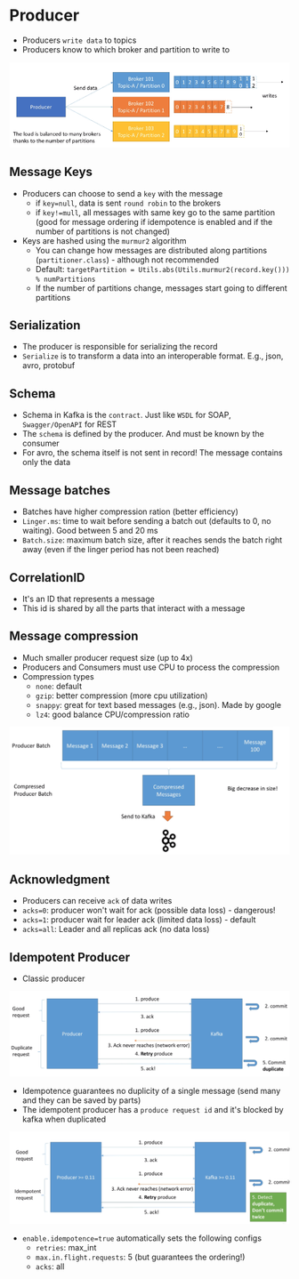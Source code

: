 # Producer

- Producers `write data` to topics
- Producers know to which broker and partition to write to

![Producer](.images/producer.png)

## Message Keys

- Producers can choose to send a `key` with the message
  - if `key=null`, data is sent `round robin` to the brokers
  - if `key!=mull`, all messages with same key go to the same partition (good for message ordering if idempotence is enabled and if the number of partitions is not changed)
- Keys are hashed using the `murmur2` algorithm
  - You can change how messages are distributed along partitions (`partitioner.class`) - although not recommended
  - Default: `targetPartition = Utils.abs(Utils.murmur2(record.key())) % numPartitions`
  - If the number of partitions change, messages start going to different partitions

## Serialization

- The producer is responsible for serializing the record
- `Serialize` is to transform a data into an interoperable format. E.g., json, avro, protobuf

## Schema

- Schema in Kafka is the `contract`. Just like `WSDL` for SOAP, `Swagger/OpenAPI` for REST
- The `schema` is defined by the producer. And must be known by the consumer
- For avro, the schema itself is not sent in record! The message contains only the data

## Message batches

- Batches have higher compression ration (better efficiency)
- `Linger.ms`: time to wait before sending a batch out (defaults to 0, no waiting). Good between 5 and 20 ms
- `Batch.size`: maximum batch size, after it reaches sends the batch right away (even if the linger period has not been reached)

## CorrelationID

- It's an ID that represents a message
- This id is shared by all the parts that interact with a message

## Message compression

- Much smaller producer request size (up to 4x)
- Producers and Consumers must use CPU to process the compression
- Compression types
  - `none`: default
  - `gzip`: better compression (more cpu utilization)
  - `snappy`: great for text based messages (e.g., json). Made by google
  - `lz4`: good balance CPU/compression ratio

![Message Compression](.images/message-compression.png)

## Acknowledgment

- Producers can receive `ack` of data writes
- `acks=0`: producer won't wait for ack (possible data loss) - dangerous!
- `acks=1`: producer wait for leader ack (limited data loss) - default
- `acks=all`: Leader and all replicas ack (no data loss)

## Idempotent Producer

- Classic producer

![Classic Producer](.images/producer-classic.png)

- Idempotence guarantees no duplicity of a single message (send many and they can be saved by parts)
- The idempotent producer has a `produce request id` and it's blocked by kafka when duplicated

![Idempotent Producer](.images/producer-idempotent.png)

- `enable.idempotence=true` automatically sets the following configs
  - `retries`: max_int
  - `max.in.flight.requests`: 5 (but guarantees the ordering!)
  - `acks`: all
